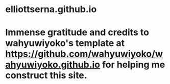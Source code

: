 # elliottserna.github.io
# Immense gratitude and credits to wahyuwiyoko's template at https://github.com/wahyuwiyoko/wahyuwiyoko.github.io for helping me construct this site.
